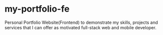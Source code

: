 # my-portfolio-fe
Personal Portfolio Website(Frontend) to demonstrate my skills, projects and services that I can offer as motivated full-stack web and mobile developer.